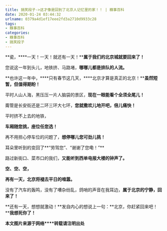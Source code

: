 ```yaml
---
title: 搞笑段子->这才像是回到了北京人记忆里的家！！ | 糗事百科
date: 2020-01-24 03:44:32
urlname: 0379a4d1ef17eee2fd3a2710d9933c28
tags: 
- 糗事百科
categories:
- 糗事百科
- 搞笑段子
---
```

**瓷，****一天！一天！就还有一天！****属于我们的北京城就要回来了！**

您说这一年到头儿，地铁挤、马路堵，**哪哪儿都是排队的人流。**

**也许这一年中，****只有春节这几天，****北京才算是真正的北京！****虽然短暂，但值得期盼！**

平时人山人海，黑压压一片人脑袋的景区，**现在一眼能看个全须全尾儿！**

甭管是长安街还是二环三环大七环，**您就撒欢儿地开吧，倍儿痛快！**

平时挤不上去的地铁，

**车厢随您挑，座位任您选！**

再不用担心停车位的问题了，**想停哪儿您可劲儿挑！**

耳朵里听到的变回了**“劳驾您”、“谢谢了您嘞！”**

路过新街口、菜市口的我们，**又能听到西单电报大楼的钟声了。**

**空、空、空，**

**再有一天，北京将褪去平日的喧嚣。**

没有了汽车的轰鸣，没有了嘈杂纷乱，鸽哨的声音在我耳边，**属于北京的宁静，回来了！**

**还有一天，想想就激动！**发自内心的想说上一句：**北京，你赶紧回来吧！****我想死你了！**

**本文图片来源于网络****转载请注明出处**


